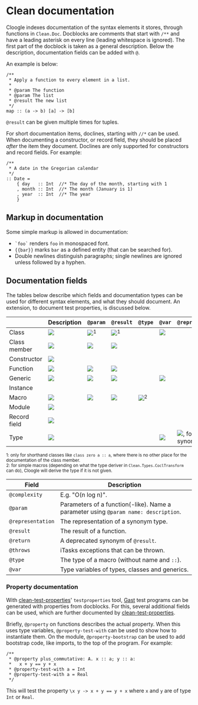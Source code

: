 # Clean documentation
Cloogle indexes documentation of the syntax elements it stores, through
functions in `Clean.Doc`. Docblocks are comments that start with `/**` and have
a leading asterisk on every line (leading whitespace is ignored). The first
part of the docblock is taken as a general description. Below the description,
documentation fields can be added with `@`.

An example is below:

```clean
/**
 * Apply a function to every element in a list.
 *
 * @param The function
 * @param The list
 * @result The new list
 */
map :: (a -> b) [a] -> [b]
```

`@result` can be given multiple times for tuples.

For short documentation items, doclines, starting with `//*` can be used. When
documenting a constructor, or record field, they should be placed *after* the
item they document. Doclines are only supported for constructors and record
fields. For example:

```clean
/**
 * A date in the Gregorian calendar
 */
:: Date =
	{ day   :: Int  //* The day of the month, starting with 1
	, month :: Int  //* The month (January is 1)
	, year  :: Int  //* The year
	}
```

## Markup in documentation

Some simple markup is allowed in documentation:

- `` `foo` `` renders `foo` in monospaced font.
- `{{bar}}` marks `bar` as a defined entity (that can be searched for).
- Double newlines distinguish paragraphs; single newlines are ignored unless
  followed by a hyphen.

## Documentation fields

The tables below describe which fields and documentation types can be used for
different syntax elements, and what they should document. An extension, to
document test properties, is discussed below.

|              | Description | `@param` | `@result` | `@type` | `@var` | `@representation` | `@throws` | `@complexity`
|--------------|-------------|----------|-----------|---------|--------|-------------------|-----------|--------------
| Class        | ![][y]      | ![][y]<sup>1</sup> | ![][y]<sup>1</sup> | | ![][y]          |           |
| Class member | ![][y]      | ![][y]   | ![][y]    |         |        |                   | ![][y]    | ![][y]
| Constructor  | ![][y]      |          |           |         |        |                   |           |
| Function     | ![][y]      | ![][y]   | ![][y]    |         |        |                   | ![][y]    | ![][y]
| Generic      | ![][y]      | ![][y]   | ![][y]    |         | ![][y] |                   |           |
| Instance     |             |          |           |         |        |                   |           |
| Macro        | ![][y]      | ![][y]   | ![][y]    | ![][y]<sup>2</sup> | |               |           |
| Module       | ![][y]      |          |           |         |        |                   |           |
| Record field | ![][y]      |          |           |         |        |                   |           |
| Type         | ![][y]      |          |           |         | ![][y] | ![][y], for type synonyms |   |

<sup>1: only for shorthand classes like `class zero a :: a`, where there is no
other place for the documentation of the class member.</sup>  
<sup>2: for simple macros (depending on what the type deriver in
`Clean.Types.CoclTransform` can do), Cloogle will derive the type if it is not
given.</sup>

| Field             | Description
|-------------------|-------------
| `@complexity`     | E.g. "O(n log n)".
| `@param`          | Parameters of a function(-like). Name a parameter using `@param name: description`.
| `@representation` | The representation of a synonym type.
| `@result`         | The result of a function.
| `@return`         | A deprecated synonym of `@result`.
| `@throws`         | iTasks exceptions that can be thrown.
| `@type`           | The type of a macro (without name and `::`).
| `@var`            | Type variables of types, classes and generics.

### Property documentation

With [clean-test-properties][]' `testproperties` tool, [Gast][] test programs
can be generated with properties from docblocks. For this, several additional
fields can be used, which are further documented by [clean-test-properties][].

Briefly, `@property` on functions describes the actual property. When this uses
type variables, `@property-test-with` can be used to show how to instantiate
them. On the module, `@property-bootstrap` can be used to add bootstrap code,
like imports, to the top of the program. For example:

```clean
/**
 * @property plus_commutative: A. x :: a; y :: a:
 *   x + y == y + x
 * @property-test-with a = Int
 * @property-test-with a = Real
 */
```

This will test the property `\x y -> x + y == y + x` where `x` and `y` are of
type `Int` or `Real`.

[clean-test-properties]: https://gitlab.science.ru.nl/clean-and-itasks/clean-test-properties
[Gast]: https://gitlab.science.ru.nl/clean-and-itasks/gast

[y]: http://i.stack.imgur.com/iro5J.png
